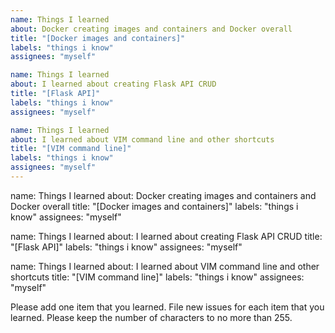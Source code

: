```yaml
---
name: Things I learned
about: Docker creating images and containers and Docker overall
title: "[Docker images and containers]"
labels: "things i know"
assignees: "myself"

name: Things I learned
about: I learned about creating Flask API CRUD
title: "[Flask API]"
labels: "things i know"
assignees: "myself"

name: Things I learned
about: I learned about VIM command line and other shortcuts
title: "[VIM command line]"
labels: "things i know"
assignees: "myself"
---
```


name: Things I learned
about: Docker creating images and containers and Docker overall
title: "[Docker images and containers]"
labels: "things i know"
assignees: "myself"

name: Things I learned
about: I learned about creating Flask API CRUD
title: "[Flask API]"
labels: "things i know"
assignees: "myself"

name: Things I learned
about: I learned about VIM command line and other shortcuts
title: "[VIM command line]"
labels: "things i know"
assignees: "myself"

Please add one item that you learned. File new issues for each item that you learned. Please keep the number of characters to no more than 255.
